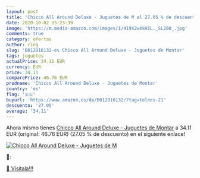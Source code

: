 ```yaml
---
layout: post
title: 'Chicco All Around Deluxe - Juguetes de M al 27.05 % de descuento'
date: 2020-10-02 15:23:39
image: 'https://m.media-amazon.com/images/I/419X2wXkHIL._SL200_.jpg'
comments: true
category: ofertas
author: ring
slug: 'B012O16132-es Chicco All Around Deluxe - Juguetes de Montar'
tags: juguetes
actualPrice: 34.11 EUR
currency: EUR
price: 34.11
comparePrice: 46.76 EUR
prodname: 'Chicco All Around Deluxe - Juguetes de Montar'
country: 'es'
flag: '🇪🇸'
buyurl: 'https://www.amazon.es/dp/B012O16132/?tag=tolees-21'
descuento: '27.05'
average: '34.11'
---
```


Ahora mismo tienes [Chicco All Around Deluxe - Juguetes de Montar](https://www.amazon.es/dp/B012O16132/?tag=tolees-21) a 34.11 EUR (original: 46.76 EUR) (27.05 %  de descuento) en el siguiente enlace!

[![Chicco All Around Deluxe - Juguetes de M](https://m.media-amazon.com/images/I/419X2wXkHIL._SL200_.jpg)](https://www.amazon.es/dp/B012O16132/?tag=tolees-21)

🔎:


[🛒 Visítala!!!](https://www.amazon.es/dp/B012O16132/?tag=tolees-21)
